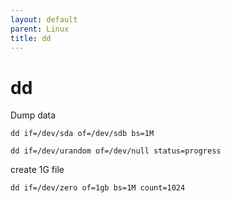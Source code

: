 ```yaml
---
layout: default
parent: Linux
title: dd
---
```


# dd

Dump data 

```shell
dd if=/dev/sda of=/dev/sdb bs=1M
```

```shell
dd if=/dev/urandom of=/dev/null status=progress
```

create 1G file

```shell
dd if=/dev/zero of=1gb bs=1M count=1024
```